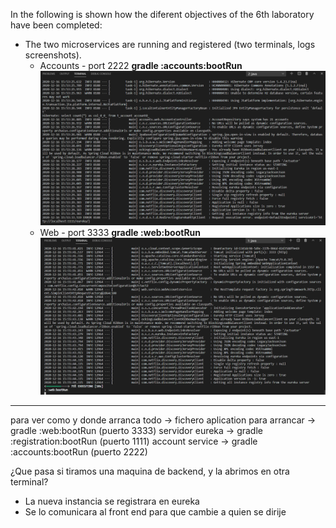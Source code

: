 In the following is shown how the diferent objectives of the 6th laboratory have been completed:
* The two microservices are running and registered (two terminals, logs screenshots).
    * Accounts - port 2222 **gradle :accounts:bootRun**
    ![accounts log](accounts.png)
    * Web - port 3333 **gradle :web:bootRun**
    ![web log](web.png)

------------------------------
para ver como y donde arranca todo -> fichero aplication 
para arrancar -> gradle :web:bootRun    (puerto 3333)
                 servidor eureka -> gradle :registration:bootRun (puerto 1111)
                 account service -> gradle :accounts:bootRun    (puerto 2222)

¿Que pasa si tiramos una maquina de backend, y la abrimos en otra terminal?
- La nueva instancia se registrara en eureka
- Se lo comunicara al front end para que cambie a quien se dirije